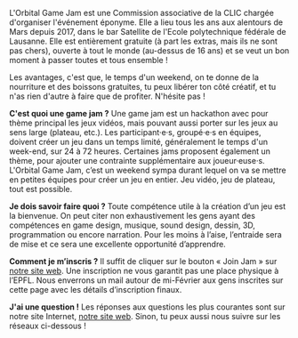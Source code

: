 L'Orbital Game Jam est une Commission associative de la CLIC chargée d'organiser l'événement éponyme. Elle a lieu tous les ans aux alentours de Mars depuis 2017, dans le bar Satellite de l'Ecole polytechnique fédérale de Lausanne. Elle est entièrement gratuite (à part les extras, mais ils ne sont pas chers), ouverte à tout le monde (au-dessus de 16 ans) et se veut un bon moment à passer toutes et tous ensemble !

Les avantages, c'est que, le temps d'un weekend, on te donne de la nourriture et des boissons gratuites, tu peux libérer ton côté créatif, et tu n'as rien d'autre à faire que de profiter. N'hésite pas !

**C'est quoi une game jam ?**
Une game jam est un hackathon avec pour thème principal les jeux vidéos, mais pouvant aussi porter sur les jeux au sens large (plateau, etc.). Les participant·e·s, groupé·e·s en équipes, doivent créer un jeu dans un temps limité, généralement le temps d'un week-end, sur 24 à 72 heures. Certaines jams proposent également un thème, pour ajouter une contrainte supplémentaire aux joueur·euse·s. L'Orbital Game Jam, c’est un weekend sympa durant lequel on va se mettre en petites équipes pour créer un jeu en entier. Jeu vidéo, jeu de plateau, tout est possible.

**Je dois savoir faire quoi ?**
Toute compétence utile à la création d’un jeu est la bienvenue. On peut citer non exhaustivement les gens ayant des compétences en game design, musique, sound design, dessin, 3D, programmation ou encore narration. Pour les moins à l’aise, l’entraide sera de mise et ce sera une excellente opportunité d’apprendre.

**Comment je m’inscris ?** 
Il suffit de cliquer sur le bouton « Join Jam » sur [notre site web](https://orbitalgamejam.ch). Une inscription ne vous garantit pas une place physique à l’EPFL. Nous enverrons un mail autour de mi-Février aux gens inscrites sur cette page avec les détails d’inscription finaux.

**J'ai une question !**
Les réponses aux questions les plus courantes sont sur notre site Internet, [notre site web](https://orbitalgamejam.ch). Sinon, tu peux aussi nous suivre sur les réseaux ci-dessous !
